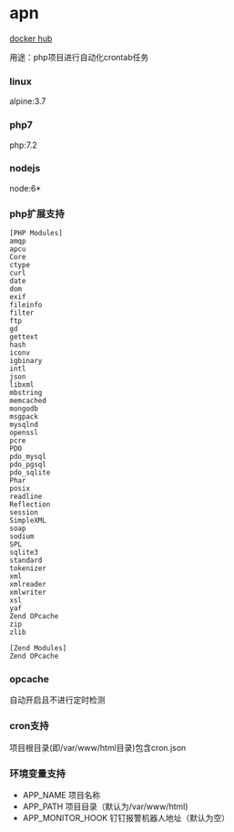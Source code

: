 # apn
<a href="https://hub.docker.com/r/lin2798003/apn/">docker hub</a>

用途：php项目进行自动化crontab任务
### linux
alpine:3.7
### php7
php:7.2
### nodejs
node:6*
### php扩展支持
```
[PHP Modules]
amqp
apcu
Core
ctype
curl
date
dom
exif
fileinfo
filter
ftp
gd
gettext
hash
iconv
igbinary
intl
json
libxml
mbstring
memcached
mongodb
msgpack
mysqlnd
openssl
pcre
PDO
pdo_mysql
pdo_pgsql
pdo_sqlite
Phar
posix
readline
Reflection
session
SimpleXML
soap
sodium
SPL
sqlite3
standard
tokenizer
xml
xmlreader
xmlwriter
xsl
yaf
Zend OPcache
zip
zlib

[Zend Modules]
Zend OPcache
```
### opcache
自动开启且不进行定时检测
### cron支持
项目根目录(即/var/www/html目录)包含cron.json
### 环境变量支持
* APP_NAME 项目名称
* APP_PATH 项目目录（默认为/var/www/html)
* APP_MONITOR_HOOK 钉钉报警机器人地址（默认为空）
